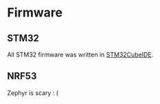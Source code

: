 # Firmware

## STM32

All STM32 firmware was written in [STM32CubeIDE](https://www.st.com/en/development-tools/stm32cubeide.html).

## NRF53

Zephyr is scary : (